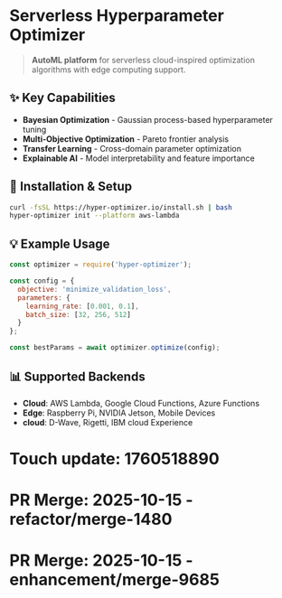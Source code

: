 # Serverless Hyperparameter Optimizer

> **AutoML platform** for serverless cloud-inspired optimization algorithms with edge computing support.

## ✨ Key Capabilities
- **Bayesian Optimization** - Gaussian process-based hyperparameter tuning
- **Multi-Objective Optimization** - Pareto frontier analysis
- **Transfer Learning** - Cross-domain parameter optimization
- **Explainable AI** - Model interpretability and feature importance

## 🔧 Installation & Setup

```bash
curl -fsSL https://hyper-optimizer.io/install.sh | bash
hyper-optimizer init --platform aws-lambda
```

## 💡 Example Usage

```javascript
const optimizer = require('hyper-optimizer');

const config = {
  objective: 'minimize_validation_loss',
  parameters: {
    learning_rate: [0.001, 0.1],
    batch_size: [32, 256, 512]
  }
};

const bestParams = await optimizer.optimize(config);
```

## 📊 Supported Backends
- **Cloud**: AWS Lambda, Google Cloud Functions, Azure Functions
- **Edge**: Raspberry Pi, NVIDIA Jetson, Mobile Devices
- **cloud**: D-Wave, Rigetti, IBM cloud Experience

# Touch update: 1760518890

# PR Merge: 2025-10-15 - refactor/merge-1480

# PR Merge: 2025-10-15 - enhancement/merge-9685
